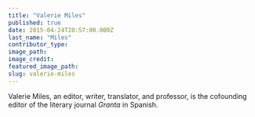```yaml
---
title: "Valerie Miles"
published: true
date: 2015-04-24T20:57:00.000Z
last_name: "Miles"
contributor_type:
image_path:
image_credit:
featured_image_path:
slug: valerie-miles
---
```


Valerie Miles, an editor, writer, translator, and professor, is the cofounding editor of the literary journal _Granta_ in Spanish.

